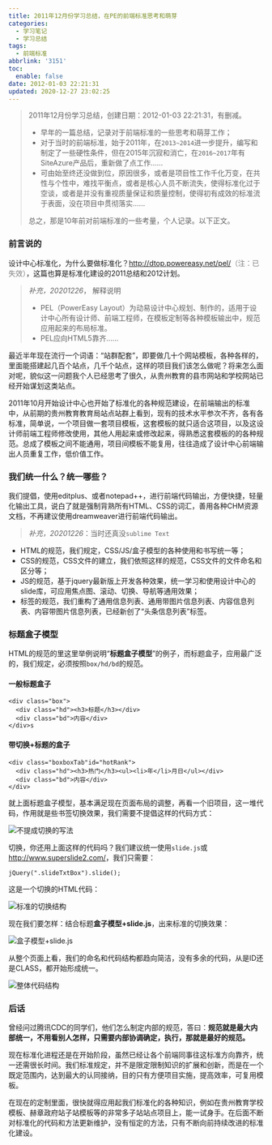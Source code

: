 ```yaml
---
title: 2011年12月份学习总结，在PE的前端标准思考和萌芽
categories:
  - 学习笔记
  - 学习总结
tags:
  - 前端标准
abbrlink: '3151'
toc:
  enable: false
date: 2012-01-03 22:21:31
updated: 2020-12-27 23:02:25
---
```


> 2011年12月份学习总结，创建日期：2012-01-03 22:21:31，有删减。
>
  > - 早年的一篇总结，记录对于前端标准的一些思考和萌芽工作；
  > - 对于当时的前端标准，始于2011年，在`2013~2014`进一步提升，编写和制定了一些硬性条件，但在2015年沉寂和消亡，在`2016~2017`年有SiteAzure产品后，重新做了点工作……
  > - 可由始至终还没做到位，原因很多，或者是项目性工作千化万变，在共性与个性中，难找平衡点，或者是核心人员不断流失，使得标准化过于空谈，或者是并没有重视质量保证和质量控制，使得初有成效的标准流于表面，没在项目中贯彻落实……
>
> 总之，那是10年前对前端标准的一些考量，个人记录。以下正文。

### 前言说的

设计中心标准化，为什么要做标准化？<http://dtop.powereasy.net/pel/><span style="color:gray">（注：已失效）</span>，这篇也算是标准化建设的2011总结和2012计划。

> *补充，20201226*，
> 解释说明
>
> - PEL（PowerEasy Layout）为动易设计中心规划、制作的，适用于设计中心所有设计师、前端工程师，在模板定制等各种模板输出中，规范应用起来的布局标准。
> - PEL应向HTML5靠齐……

<!-- more -->

最近半年现在流行一个词语：“站群配套”，即要做几十个网站模板，各种各样的，里面能搭建起几百个站点，几千个站点，这样的项目我们该怎么做呢？将来怎么面对呢，貌似这一问题我个人已经思考了很久，从贵州教育的县市网站和学校网站已经开始谋划这类站点。

2011年10月开始设计中心也开始了标准化的各种规范建设，在前端输出的标准中，从前期的贵州教育教育局站点站群上看到，现有的技术水平参次不齐，各有各标准，简单说，一个项目做一套项目模板，这套模板的就只适合这项目，以及这设计师前端工程师修改使用，其他人用起来或修改起来，得熟悉这套模板的的各种规范。总成了模板之间不能通用，项目间模板不能复用，往往造成了设计中心前端输出人员重复工作，低价值工作。

### 我们统一什么？统一哪些？

我们提倡，使用editplus、或者notepad++，进行前端代码输出，方便快捷，轻量化输出工具，说白了就是强制背熟所有HTML、CSS的词汇，善用各种CHM资源文档，不再建议使用dreamweaver进行前端代码输出。

> *补充，20201226*：当时还真没`sublime Text`

- HTML的规范，我们规定，CSS/JS/盒子模型的各种使用和书写统一等；
- CSS的规范，CSS文件的建立，我们依照这样的规范，CSS文件的文件命名和区分等；
- JS的规范，基于jquery最新版上开发各种效果，统一学习和使用设计中心的slide库，可应用焦点图、滚动、切换、导航等通用效果；
- 标签的规范，我们重构了通用信息列表、通用带图片信息列表、内容信息列表、内容带图片信息列表，已经新创了“头条信息列表”标签。

### 标题盒子模型

HTML的规范的里这里举例说明“**标题盒子模型**”的例子，而标题盒子，应用最广泛的，我们规定，必须按照`box/hd/bd`的规范。

#### 一般标题盒子

```
<div class="box">
  <div class="hd"><h3>标题</h3></div>
  <div class="bd">内容</div>
</div>s
```

#### 带切换+标题的盒子

```
<div class="boxboxTab"id="hotRank">
  <div class="hd"><h3>热门</h3><ul><li>年</li>月日</ul></div>
  <div class="bd">内容</div>
</div>
```

就上面标题盒子模型，基本满足现在页面布局的调整，再看一个旧项目，这一堆代码，作用就是些书签切换效果，我们需要不提倡这样的代码方式：

![不提成切换的写法](https://cdn.zenwu.site/upload/pic/compowereasynet/201201032207355125.png)

切换，你还用上面这样的代码吗？我们建议统一使用`slide.js`或 <http://www.superslide2.com/>，我们只需要：

```
jQuery(".slideTxtBox").slide();
```

这是一个切换的HTML代码：

![标准的切换结构](https://cdn.zenwu.site/upload/pic/compowereasynet/201201032207356851.png)

现在我们要怎样：结合标题**盒子模型+slide.js**，出来标准的切换效果：

![盒子模型+slide.js](https://cdn.zenwu.site/upload/pic/compowereasynet/201201032207351813.png)

从整个页面上看，我们的命名和代码结构都趋向简洁，没有多余的代码，从是ID还是CLASS，都开始形成统一。

![整体代码结构](https://cdn.zenwu.site/upload/pic/compowereasynet/201201032207352591.png)

### 后话

曾经问过腾讯CDC的同学们，他们怎么制定内部的规范，答曰：**规范就是最大内部统一，不用看别人怎样，只需要内部协调确定，执行，那就是最好的规范。**

现在标准化进程还是在开始阶段，虽然已经让各个前端同事往这标准方向靠齐，统一还需很长时间。我们标准规定，并不是限定限制知识的扩展和创新，而是在一个既定范围内，达到最大的认同接纳，目的只有方便项目实施，提高效率，可复用模板。

在现在的定制里面，很快就得应用起我们标准化的各种知识，例如在贵州教育学校模板、赫章政府站子站模板等的非常多子站站点项目上，能一试身手。在后面不断对标准化的代码和方法更新维护，没有恒定的方法，只有不断向前持续改进的标准化建设。
